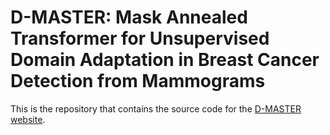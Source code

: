 # D-MASTER: Mask Annealed Transformer for Unsupervised Domain Adaptation in Breast Cancer Detection from Mammograms

This is the repository that contains the source code for the [D-MASTER website](https://dmaster-iitd.github.io/webpage/).

